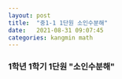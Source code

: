```yaml
---
layout: post
title:  "중1-1 1단원 소인수분해"
date:   2021-08-31 09:07:45
categories: kangmin math
---
```

### 1학년 1학기 1단원 "소인수분해"

